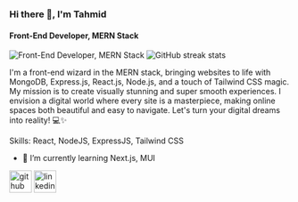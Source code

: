 ### Hi there 👋, I'm Tahmid
#### Front-End Developer, MERN Stack
![Front-End Developer, MERN Stack](https://arturssmirnovs.github.io/github-profile-readme-generator/images/banner.png)
![GitHub streak stats](https://streak-stats.demolab.com/?user=pantho0)  

I'm a front-end wizard in the MERN stack, bringing websites to life with MongoDB, Express.js, React.js, Node.js, and a touch of Tailwind CSS magic. My mission is to create visually stunning and super smooth experiences. I envision a digital world where every site is a masterpiece, making online spaces both beautiful and easy to navigate. Let's turn your digital dreams into reality! 💻✨

Skills: React, NodeJS, ExpressJS, Tailwind CSS

- 🌱 I’m currently learning Next.js, MUI 


[<img src='https://cdn.jsdelivr.net/npm/simple-icons@3.0.1/icons/github.svg' alt='github' height='40'>](https://github.com/pantho0)  [<img src='https://cdn.jsdelivr.net/npm/simple-icons@3.0.1/icons/linkedin.svg' alt='linkedin' height='40'>](https://www.linkedin.com/in/pantho-mashreky/)  



